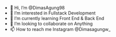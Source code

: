 - 👋 Hi, I’m @DimasAgung98
- 👀 I’m interested in Fullstack Development
- 🌱 I’m currently learning Front End & Back End
- 💞️ I’m looking to collaborate on Anything
- 📫 How to reach me Instagram @Dimasagungw_

<!---
DimasAgung98/DimasAgung98 is a ✨ special ✨ repository because its `README.md` (this file) appears on your GitHub profile.
You can click the Preview link to take a look at your changes.
--->
